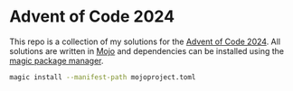 # Advent of Code 2024

This repo is a collection of my solutions for the [Advent of Code 2024](https://adventofcode.com/2024). All solutions are written in [Mojo](https://www.modular.com/mojo) and dependencies can be installed using the [magic package manager](https://docs.modular.com/magic/).

```bash
magic install --manifest-path mojoproject.toml
```
